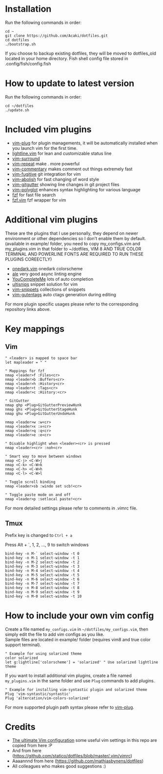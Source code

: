 # Installation
Run the following commands in order:  

    cd ~
    git clone https://github.com/Acaki/dotfiles.git
    cd dotfiles
    ./bootstrap.sh
    
If you choose to backup existing dotfiles, they will be moved to dotfiles_old located in your home directory.
Fish shell config file stored in .config/fish/config.fish

# How to update to latest version
Run the following commands in order:  

    cd ~/dotfiles
    ./update.sh

# Included vim plugins
* [vim-plug](https://github.com/junegunn/vim-plug) for plugin managements, it will be automatically installed when you launch vim for the first time.
* [lightline.vim](https://github.com/itchyny/lightline.vim) for lean and customizable status line
* [vim-surround](https://github.com/tpope/vim-surround)
* [vim-repeat](https://github.com/tpope/vim-repeat) make . more powerful
* [vim-commentary](https://github.com/tpope/vim-commentary) makes comment out things extremely fast
* [vim-fugitive](https://github.com/tpope/vim-fugitive) git integration for vim
* [vim-abolish](https://github.com/tpope/vim-abolish) for fast changing of word style
* [vim-gitgutter](https://github.com/airblade/vim-gitgutter) showing line changes in git project files
* [vim-polyglot](https://github.com/sheerun/vim-polyglot) enhances syntax highlighting for various language
* [fzf](https://github.com/junegunn/fzf) for fast file search
* [fzf.vim](https://github.com/junegunn/fzf.vim) fzf wrapper for vim

# Additional vim plugins
These are the plugins that I use personally, they depend on newer environment or other dependencies so I don't enable them by default. 
(available in example/ folder, you need to copy my_configs.vim and my_plugins.vim in that folder to ~/dotfiles, VIM 8 AND TRUE COLOR TERMINAL AND POWERLINE FONTS ARE REQUIRED TO RUN THESE PLUGINS COREECTLY)
* [onedark.vim](https://github.com/joshdick/onedark.vim) onedark colorscheme
* [ale](https://github.com/joshdick/onedark.vim) very good async linting engine
* [YouCompleteMe](https://github.com/Valloric/YouCompleteMe) lots of auto completion
* [ultisnips](https://github.com/SirVer/ultisnips) snippet solution for vim
* [vim-snippets](https://github.com/honza/vim-snippets) collections of snippets
* [vim-gutentags](https://github.com/ludovicchabant/vim-gutentags) auto ctags generation during editing

For more plugin specific usages please refer to the corresponding repository links above.
# Key mappings
## Vim

    " <leader> is mapped to space bar
    let mapleader = " "
    
    " Mappings for fzf
    nmap <leader>f :Files<cr>
    nmap <leader>b :Buffers<cr>
    nmap <leader>h :History<cr>
    nmap <leader>t :Tags<cr>
    nmap <leader>c :History:<cr>

    " GitGutter
    nmap ghp <Plug>GitGutterPreviewHunk
    nmap ghs <Plug>GitGutterStageHunk
    nmap ghu <Plug>GitGutterUndoHunk

    nmap <leader>w :w<cr>
    nmap <leader>x :x<cr>
    nmap <leader>q :q<cr>
    nmap <leader>e :e<cr>

    " Disable highlight when <leader><cr> is pressed
    nmap <leader><cr> :noh<cr>

    " Smart way to move between windows
    nmap <C-j> <C-W>j
    nmap <C-k> <C-W>k
    nmap <C-h> <C-W>h
    nmap <C-l> <C-W>l

    " Toggle scroll binding
    nmap <leader>sb :windo set scb!<cr>

    " Toggle paste mode on and off
    nmap <leader>p :setlocal paste!<cr>

For more detailed settings please refer to comments in .vimrc file.  
  
## Tmux
Prefix key is changed to `Ctrl + a`

Press Alt + `, 1, 2, ..., 9 to switch windows

    bind-key -n M-` select-window -t 0
    bind-key -n M-1 select-window -t 1
    bind-key -n M-2 select-window -t 2
    bind-key -n M-3 select-window -t 3
    bind-key -n M-4 select-window -t 4
    bind-key -n M-5 select-window -t 5
    bind-key -n M-6 select-window -t 6
    bind-key -n M-7 select-window -t 7
    bind-key -n M-8 select-window -t 8
    bind-key -n M-9 select-window -t 9
    bind-key -n M-0 select-window -t 10

# How to include your own vim config
Create a file named `my_configs.vim` in `~/dotfiles/my_configs.vim`, then simply edit the file to add vim configs as you like.  
Sample files are located in example/ folder (requires vim8 and true color support terminal).  

    " Example for using solarized theme
    color solarized
    let g:lightline['colorscheme'] = 'solarized' " Use solarized lightline theme
    
If you want to install additional vim plugins, create a file named `my_plugins.vim` in the same folder and use `Plug` commands to add plugins.  

    " Example for installing vim-syntastic plugin and solarized theme
    Plug 'vim-syntastic/syntastic'
    Plug 'altercation/vim-colors-solarized'

For more supported plugin path syntax please refer to [vim-plug](https://github.com/junegunn/vim-plug).

# Credits
+ [The ultimate Vim configuration](https://github.com/amix/vimrc) some useful vim settings in this repo are copied from here :P  
+ And from here (https://github.com/statico/dotfiles/blob/master/.vim/vimrc)
+ Aaaannnd from here (https://github.com/mathiasbynens/dotfiles)
+ All colleagues who makes good suggestions :)
